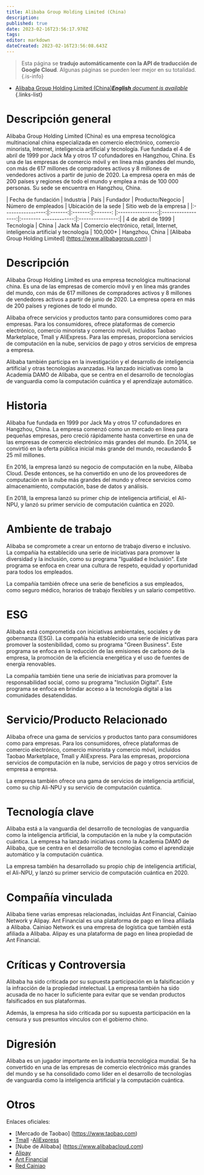 ```yaml
---
title: Alibaba Group Holding Limited (China)
description: 
published: true
date: 2023-02-16T23:56:17.970Z
tags: 
editor: markdown
dateCreated: 2023-02-16T23:56:08.643Z
---
```


> Esta página se **tradujo automáticamente con la API de traducción de Google Cloud**.
Algunas páginas se pueden leer mejor en su totalidad.{.is-info}



- [Alibaba Group Holding Limited (China)***English** document is available*](/en/Knowledge-base/Dictionary/Company/alibaba-group-holding-limited-china)
{.links-list}


# Descripción general

Alibaba Group Holding Limited (China) es una empresa tecnológica multinacional china especializada en comercio electrónico, comercio minorista, Internet, inteligencia artificial y tecnología. Fue fundada el 4 de abril de 1999 por Jack Ma y otros 17 cofundadores en Hangzhou, China. Es una de las empresas de comercio móvil y en línea más grandes del mundo, con más de 617 millones de compradores activos y 8 millones de vendedores activos a partir de junio de 2020. La empresa opera en más de 200 países y regiones de todo el mundo y emplea a más de 100 000 personas. Su sede se encuentra en Hangzhou, China.

| Fecha de fundación | Industria | País | Fundador | Producto/Negocio | Número de empleados | Ubicación de la sede | Sitio web de la empresa |
|:-----------------:|:-------:|:-------:|:-------: |:----------------:|:------------------:|:-------- -------------:|:----------------:|
| 4 de abril de 1999 | Tecnología | China | Jack Ma | Comercio electrónico, retail, Internet, inteligencia artificial y tecnología | 100,000+ | Hangzhou, China | [Alibaba Group Holding Limited] (https://www.alibabagroup.com) |

# Descripción

Alibaba Group Holding Limited es una empresa tecnológica multinacional china. Es una de las empresas de comercio móvil y en línea más grandes del mundo, con más de 617 millones de compradores activos y 8 millones de vendedores activos a partir de junio de 2020. La empresa opera en más de 200 países y regiones de todo el mundo.

Alibaba ofrece servicios y productos tanto para consumidores como para empresas. Para los consumidores, ofrece plataformas de comercio electrónico, comercio minorista y comercio móvil, incluidos Taobao Marketplace, Tmall y AliExpress. Para las empresas, proporciona servicios de computación en la nube, servicios de pago y otros servicios de empresa a empresa.

Alibaba también participa en la investigación y el desarrollo de inteligencia artificial y otras tecnologías avanzadas. Ha lanzado iniciativas como la Academia DAMO de Alibaba, que se centra en el desarrollo de tecnologías de vanguardia como la computación cuántica y el aprendizaje automático.

# Historia

Alibaba fue fundada en 1999 por Jack Ma y otros 17 cofundadores en Hangzhou, China. La empresa comenzó como un mercado en línea para pequeñas empresas, pero creció rápidamente hasta convertirse en una de las empresas de comercio electrónico más grandes del mundo. En 2014, se convirtió en la oferta pública inicial más grande del mundo, recaudando $ 25 mil millones.

En 2016, la empresa lanzó su negocio de computación en la nube, Alibaba Cloud. Desde entonces, se ha convertido en uno de los proveedores de computación en la nube más grandes del mundo y ofrece servicios como almacenamiento, computación, base de datos y análisis.

En 2018, la empresa lanzó su primer chip de inteligencia artificial, el Ali-NPU, y lanzó su primer servicio de computación cuántica en 2020.

# Ambiente de trabajo

Alibaba se compromete a crear un entorno de trabajo diverso e inclusivo. La compañía ha establecido una serie de iniciativas para promover la diversidad y la inclusión, como su programa "Igualdad e Inclusión". Este programa se enfoca en crear una cultura de respeto, equidad y oportunidad para todos los empleados.

La compañía también ofrece una serie de beneficios a sus empleados, como seguro médico, horarios de trabajo flexibles y un salario competitivo.

# ESG

Alibaba está comprometida con iniciativas ambientales, sociales y de gobernanza (ESG). La compañía ha establecido una serie de iniciativas para promover la sostenibilidad, como su programa "Green Business". Este programa se enfoca en la reducción de las emisiones de carbono de la empresa, la promoción de la eficiencia energética y el uso de fuentes de energía renovables.

La compañía también tiene una serie de iniciativas para promover la responsabilidad social, como su programa "Inclusión Digital". Este programa se enfoca en brindar acceso a la tecnología digital a las comunidades desatendidas.

# Servicio/Producto Relacionado

Alibaba ofrece una gama de servicios y productos tanto para consumidores como para empresas. Para los consumidores, ofrece plataformas de comercio electrónico, comercio minorista y comercio móvil, incluidos Taobao Marketplace, Tmall y AliExpress. Para las empresas, proporciona servicios de computación en la nube, servicios de pago y otros servicios de empresa a empresa.

La empresa también ofrece una gama de servicios de inteligencia artificial, como su chip Ali-NPU y su servicio de computación cuántica.

# Tecnología clave

Alibaba está a la vanguardia del desarrollo de tecnologías de vanguardia como la inteligencia artificial, la computación en la nube y la computación cuántica. La empresa ha lanzado iniciativas como la Academia DAMO de Alibaba, que se centra en el desarrollo de tecnologías como el aprendizaje automático y la computación cuántica.

La empresa también ha desarrollado su propio chip de inteligencia artificial, el Ali-NPU, y lanzó su primer servicio de computación cuántica en 2020.

# Compañía vinculada

Alibaba tiene varias empresas relacionadas, incluidas Ant Financial, Cainiao Network y Alipay. Ant Financial es una plataforma de pago en línea afiliada a Alibaba. Cainiao Network es una empresa de logística que también está afiliada a Alibaba. Alipay es una plataforma de pago en línea propiedad de Ant Financial.

# Críticas y Controversia

Alibaba ha sido criticada por su supuesta participación en la falsificación y la infracción de la propiedad intelectual. La empresa también ha sido acusada de no hacer lo suficiente para evitar que se vendan productos falsificados en sus plataformas.

Además, la empresa ha sido criticada por su supuesta participación en la censura y sus presuntos vínculos con el gobierno chino.

# Digresión

Alibaba es un jugador importante en la industria tecnológica mundial. Se ha convertido en una de las empresas de comercio electrónico más grandes del mundo y se ha consolidado como líder en el desarrollo de tecnologías de vanguardia como la inteligencia artificial y la computación cuántica.

# Otros

Enlaces oficiales:

- [Mercado de Taobao] (https://www.taobao.com)
- [Tmall](https://www.tmall.com)
-[AliExpress](https://www.aliexpress.com)
- [Nube de Alibaba] (https://www.alibabacloud.com)
- [Alipay](https://www.alipay.com)
- [Ant Financial](https://www.antgroup.com)
- [Red Cainiao](https://www.cainiao.com)
